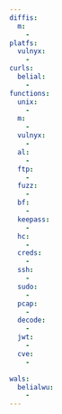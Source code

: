 ```yaml
---
diffis:
  m:
    -
platfs:
  vulnyx:
    -
curls:
  belial:
    -
functions:
  unix:
    -
  m:
    -
  vulnyx:
    -
  al:
    -
  ftp:
    -
  fuzz:
    -
  bf:
    -
  keepass:
    -
  hc:
    -
  creds:
    -
  ssh:
    -
  sudo:
    -
  pcap:
    -
  decode:
    -
  jwt:
    -
  cve:
    -

wals:
  belialwu:
    -
---
```

